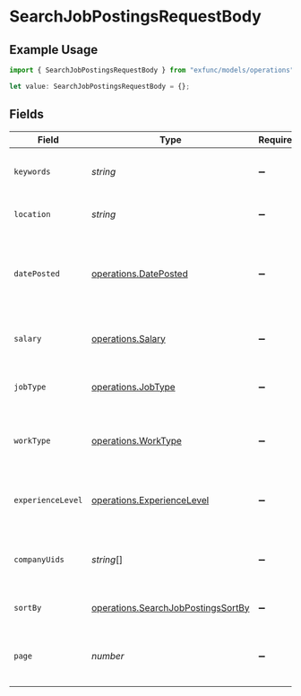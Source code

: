 # SearchJobPostingsRequestBody

## Example Usage

```typescript
import { SearchJobPostingsRequestBody } from "exfunc/models/operations";

let value: SearchJobPostingsRequestBody = {};
```

## Fields

| Field                                                                                    | Type                                                                                     | Required                                                                                 | Description                                                                              |
| ---------------------------------------------------------------------------------------- | ---------------------------------------------------------------------------------------- | ---------------------------------------------------------------------------------------- | ---------------------------------------------------------------------------------------- |
| `keywords`                                                                               | *string*                                                                                 | :heavy_minus_sign:                                                                       | Keywords to search for in job postings                                                   |
| `location`                                                                               | *string*                                                                                 | :heavy_minus_sign:                                                                       | Location to filter job postings                                                          |
| `datePosted`                                                                             | [operations.DatePosted](../../models/operations/dateposted.md)                           | :heavy_minus_sign:                                                                       | Filter for job postings based on when they were posted                                   |
| `salary`                                                                                 | [operations.Salary](../../models/operations/salary.md)                                   | :heavy_minus_sign:                                                                       | Salary range to filter job postings                                                      |
| `jobType`                                                                                | [operations.JobType](../../models/operations/jobtype.md)                                 | :heavy_minus_sign:                                                                       | Job type to filter (e.g., Full-time, Part-time)                                          |
| `workType`                                                                               | [operations.WorkType](../../models/operations/worktype.md)                               | :heavy_minus_sign:                                                                       | Work type to filter (e.g., Remote, On-site)                                              |
| `experienceLevel`                                                                        | [operations.ExperienceLevel](../../models/operations/experiencelevel.md)                 | :heavy_minus_sign:                                                                       | Experience level to filter (e.g., Associate, Executive)                                  |
| `companyUids`                                                                            | *string*[]                                                                               | :heavy_minus_sign:                                                                       | List of company unique identifiers to filter                                             |
| `sortBy`                                                                                 | [operations.SearchJobPostingsSortBy](../../models/operations/searchjobpostingssortby.md) | :heavy_minus_sign:                                                                       | The criteria to sort results                                                             |
| `page`                                                                                   | *number*                                                                                 | :heavy_minus_sign:                                                                       | Page number for pagination (default is 1)                                                |
